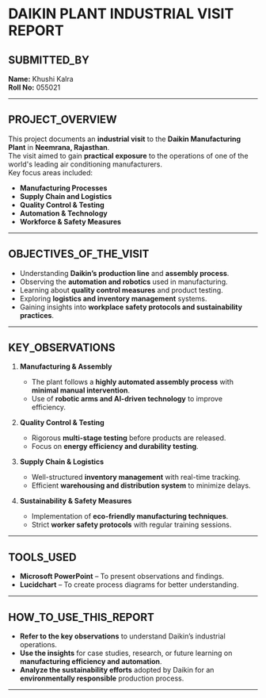 # **DAIKIN PLANT INDUSTRIAL VISIT REPORT**  

## **SUBMITTED_BY**  
**Name:** Khushi Kalra  
**Roll No:** 055021  

---

## **PROJECT_OVERVIEW**  
This project documents an **industrial visit** to the **Daikin Manufacturing Plant** in **Neemrana, Rajasthan**.  
The visit aimed to gain **practical exposure** to the operations of one of the world's leading air conditioning manufacturers.  
Key focus areas included:  
- **Manufacturing Processes**  
- **Supply Chain and Logistics**  
- **Quality Control & Testing**  
- **Automation & Technology**  
- **Workforce & Safety Measures**  

---

## **OBJECTIVES_OF_THE_VISIT**  
- Understanding **Daikin’s production line** and **assembly process**.  
- Observing the **automation and robotics** used in manufacturing.  
- Learning about **quality control measures** and product testing.  
- Exploring **logistics and inventory management** systems.  
- Gaining insights into **workplace safety protocols and sustainability practices**.  

---

## **KEY_OBSERVATIONS**  
1. **Manufacturing & Assembly**  
   - The plant follows a **highly automated assembly process** with **minimal manual intervention**.  
   - Use of **robotic arms and AI-driven technology** to improve efficiency.  

2. **Quality Control & Testing**  
   - Rigorous **multi-stage testing** before products are released.  
   - Focus on **energy efficiency and durability testing**.  

3. **Supply Chain & Logistics**  
   - Well-structured **inventory management** with real-time tracking.  
   - Efficient **warehousing and distribution system** to minimize delays.  

4. **Sustainability & Safety Measures**  
   - Implementation of **eco-friendly manufacturing techniques**.  
   - Strict **worker safety protocols** with regular training sessions.  

---

## **TOOLS_USED**  
- **Microsoft PowerPoint** – To present observations and findings.  
- **Lucidchart** – To create process diagrams for better understanding.  

---

## **HOW_TO_USE_THIS_REPORT**  
- **Refer to the key observations** to understand Daikin’s industrial operations.  
- **Use the insights** for case studies, research, or future learning on **manufacturing efficiency and automation**.  
- **Analyze the sustainability efforts** adopted by Daikin for an **environmentally responsible** production process.  

---
